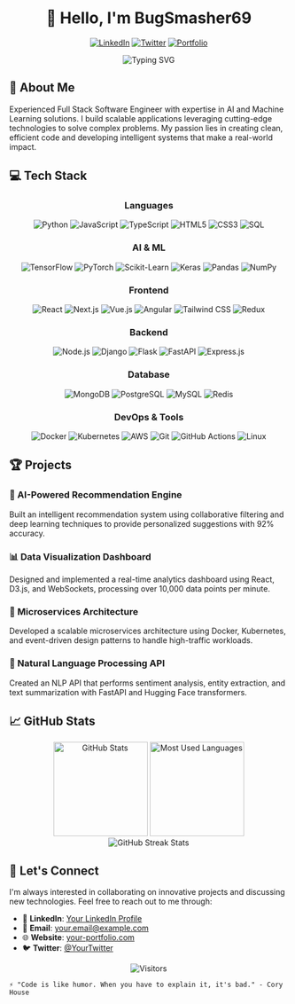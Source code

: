 <div align="center">
  
# 👋 Hello, I'm BugSmasher69

[![LinkedIn](https://img.shields.io/badge/LinkedIn-0077B5?style=for-the-badge&logo=linkedin&logoColor=white)](https://www.linkedin.com/in/your-linkedin/)
[![Twitter](https://img.shields.io/badge/Twitter-1DA1F2?style=for-the-badge&logo=twitter&logoColor=white)](https://twitter.com/your-twitter)
[![Portfolio](https://img.shields.io/badge/Portfolio-FF5722?style=for-the-badge&logo=google-chrome&logoColor=white)](https://your-portfolio.com)

</div>

<p align="center">
  <img src="https://readme-typing-svg.herokuapp.com?font=Fira+Code&pause=1000&color=2EADF7&center=true&vCenter=true&width=435&lines=Full+Stack+Software+Engineer;AI+%26+Machine+Learning+Expert;Python+Enthusiast;Problem+Solver" alt="Typing SVG" />
</p>

## 🚀 About Me

Experienced Full Stack Software Engineer with expertise in AI and Machine Learning solutions. I build scalable applications leveraging cutting-edge technologies to solve complex problems. My passion lies in creating clean, efficient code and developing intelligent systems that make a real-world impact.

## 💻 Tech Stack

<div align="center">

### Languages
![Python](https://img.shields.io/badge/Python-3776AB?style=for-the-badge&logo=python&logoColor=white)
![JavaScript](https://img.shields.io/badge/JavaScript-F7DF1E?style=for-the-badge&logo=javascript&logoColor=black)
![TypeScript](https://img.shields.io/badge/TypeScript-007ACC?style=for-the-badge&logo=typescript&logoColor=white)
![HTML5](https://img.shields.io/badge/HTML5-E34F26?style=for-the-badge&logo=html5&logoColor=white)
![CSS3](https://img.shields.io/badge/CSS3-1572B6?style=for-the-badge&logo=css3&logoColor=white)
![SQL](https://img.shields.io/badge/SQL-4479A1?style=for-the-badge&logo=mysql&logoColor=white)

### AI & ML
![TensorFlow](https://img.shields.io/badge/TensorFlow-FF6F00?style=for-the-badge&logo=tensorflow&logoColor=white)
![PyTorch](https://img.shields.io/badge/PyTorch-EE4C2C?style=for-the-badge&logo=pytorch&logoColor=white)
![Scikit-Learn](https://img.shields.io/badge/scikit_learn-F7931E?style=for-the-badge&logo=scikit-learn&logoColor=white)
![Keras](https://img.shields.io/badge/Keras-D00000?style=for-the-badge&logo=keras&logoColor=white)
![Pandas](https://img.shields.io/badge/Pandas-150458?style=for-the-badge&logo=pandas&logoColor=white)
![NumPy](https://img.shields.io/badge/NumPy-013243?style=for-the-badge&logo=numpy&logoColor=white)

### Frontend
![React](https://img.shields.io/badge/React-20232A?style=for-the-badge&logo=react&logoColor=61DAFB)
![Next.js](https://img.shields.io/badge/Next.js-000000?style=for-the-badge&logo=nextdotjs&logoColor=white)
![Vue.js](https://img.shields.io/badge/Vue.js-4FC08D?style=for-the-badge&logo=vue.js&logoColor=white)
![Angular](https://img.shields.io/badge/Angular-DD0031?style=for-the-badge&logo=angular&logoColor=white)
![Tailwind CSS](https://img.shields.io/badge/Tailwind_CSS-38B2AC?style=for-the-badge&logo=tailwind-css&logoColor=white)
![Redux](https://img.shields.io/badge/Redux-593D88?style=for-the-badge&logo=redux&logoColor=white)

### Backend
![Node.js](https://img.shields.io/badge/Node.js-339933?style=for-the-badge&logo=nodedotjs&logoColor=white)
![Django](https://img.shields.io/badge/Django-092E20?style=for-the-badge&logo=django&logoColor=white)
![Flask](https://img.shields.io/badge/Flask-000000?style=for-the-badge&logo=flask&logoColor=white)
![FastAPI](https://img.shields.io/badge/FastAPI-009688?style=for-the-badge&logo=fastapi&logoColor=white)
![Express.js](https://img.shields.io/badge/Express.js-000000?style=for-the-badge&logo=express&logoColor=white)

### Database
![MongoDB](https://img.shields.io/badge/MongoDB-4EA94B?style=for-the-badge&logo=mongodb&logoColor=white)
![PostgreSQL](https://img.shields.io/badge/PostgreSQL-316192?style=for-the-badge&logo=postgresql&logoColor=white)
![MySQL](https://img.shields.io/badge/MySQL-4479A1?style=for-the-badge&logo=mysql&logoColor=white)
![Redis](https://img.shields.io/badge/Redis-DC382D?style=for-the-badge&logo=redis&logoColor=white)

### DevOps & Tools
![Docker](https://img.shields.io/badge/Docker-2CA5E0?style=for-the-badge&logo=docker&logoColor=white)
![Kubernetes](https://img.shields.io/badge/Kubernetes-326CE5?style=for-the-badge&logo=kubernetes&logoColor=white)
![AWS](https://img.shields.io/badge/AWS-232F3E?style=for-the-badge&logo=amazon-aws&logoColor=white)
![Git](https://img.shields.io/badge/Git-F05032?style=for-the-badge&logo=git&logoColor=white)
![GitHub Actions](https://img.shields.io/badge/GitHub_Actions-2088FF?style=for-the-badge&logo=github-actions&logoColor=white)
![Linux](https://img.shields.io/badge/Linux-FCC624?style=for-the-badge&logo=linux&logoColor=black)

</div>

## 🏆 Projects

### 🤖 AI-Powered Recommendation Engine
Built an intelligent recommendation system using collaborative filtering and deep learning techniques to provide personalized suggestions with 92% accuracy.

### 📊 Data Visualization Dashboard
Designed and implemented a real-time analytics dashboard using React, D3.js, and WebSockets, processing over 10,000 data points per minute.

### 🔄 Microservices Architecture
Developed a scalable microservices architecture using Docker, Kubernetes, and event-driven design patterns to handle high-traffic workloads.

### 🧠 Natural Language Processing API
Created an NLP API that performs sentiment analysis, entity extraction, and text summarization with FastAPI and Hugging Face transformers.

## 📈 GitHub Stats

<div align="center">
  <img src="https://github-readme-stats.vercel.app/api?username=BugSmasher69&show_icons=true&theme=tokyonight&hide_border=true" alt="GitHub Stats" height="170"/>
  <img src="https://github-readme-stats.vercel.app/api/top-langs/?username=BugSmasher69&layout=compact&theme=tokyonight&hide_border=true" alt="Most Used Languages" height="170"/>
</div>

<div align="center">
  <img src="https://github-readme-streak-stats.herokuapp.com/?user=BugSmasher69&theme=tokyonight&hide_border=true" alt="GitHub Streak Stats" />
</div>

## 🤝 Let's Connect

I'm always interested in collaborating on innovative projects and discussing new technologies. Feel free to reach out to me through:

- 💼 **LinkedIn**: [Your LinkedIn Profile](https://linkedin.com/in/your-profile)
- 📧 **Email**: your.email@example.com
- 🌐 **Website**: [your-portfolio.com](https://your-portfolio.com)
- 🐦 **Twitter**: [@YourTwitter](https://twitter.com/your-twitter)

<div align="center">
  
  ![Visitors](https://visitor-badge.laobi.icu/badge?page_id=BugSmasher69.BugSmasher69)
  
</div>

```
⚡ "Code is like humor. When you have to explain it, it's bad." - Cory House
```